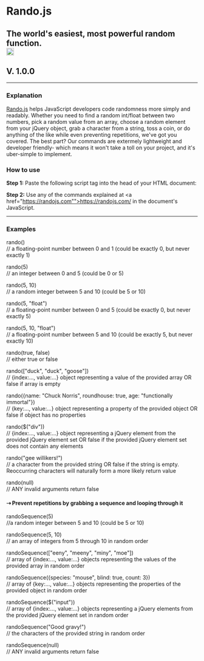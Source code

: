 # Rando.js  
The world's easiest, most powerful random function.  
<img src="http://randojs.com/images/smallsize.png" height="20"/>  
---  
## V. 1.0.0  
---  
### Explanation  
<a href="https://randojs.com">Rando.js</a> helps JavaScript developers code randomness more simply and readably. Whether you need to find a random int/float between two numbers, pick a random value from an array, choose a random element from your jQuery object, grab a character from a string, toss a coin, or do anything of the like while even preventing repetitions, we've got you covered. The best part? Our commands are extermely lightweight and developer friendly- which means it won't take a toll on your project, and it's uber-simple to implement.  
  
### How to use  
**Step 1:** Paste the following script tag into the head of your HTML document:  
<script src="https://randoj
s.com/1.0.0.js"></script>  
  
**Step 2:** Use any of the commands explained at <a href="https://randojs.com"">https://randojs.com/</a> in the document's JavaScript.  
  
---  
  
### Examples  
  
rando()  
// a floating-point number between 0 and 1 (could be exactly 0, but never exactly 1)  
  
rando(5)  
// an integer between 0 and 5 (could be 0 or 5)  
  
rando(5, 10)  
// a random integer between 5 and 10 (could be 5 or 10)  
  
rando(5, "float")  
// a floating-point number between 0 and 5 (could be exactly 0, but never exactly 5)  
  
rando(5, 10, "float")  
// a floating-point number between 5 and 10 (could be exactly 5, but never exactly 10)  
  
rando(true, false)  
// either true or false  
  
rando(["duck", "duck", "goose"])  
// {index:..., value:...} object representing a value of the provided array OR false if array is empty  
  
rando({name: "Chuck Norris", roundhouse: true, age: "functionally immortal"})  
// {key:..., value:...} object representing a property of the provided object OR false if object has no properties  
  
rando($("div"))  
// {index:..., value:...} object representing a jQuery element from the provided jQuery element set OR false if the provided jQuery element set does not contain any elements  
  
rando("gee willikers!")  
// a character from the provided string OR false if the string is empty. Reoccurring characters will naturally form a more likely return value  
  
rando(null)  
// ANY invalid arguments return false  
  
  
#### &#8674; Prevent repetitions by grabbing a sequence and looping through it  
  
randoSequence(5)  
//a random integer between 5 and 10 (could be 5 or 10)  
  
randoSequence(5, 10)  
// an array of integers from 5 through 10 in random order  
  
randoSequence(["eeny", "meeny", "miny", "moe"])  
// array of {index:..., value:...} objects representing the values of the provided array in random order  
  
randoSequence({species: "mouse", blind: true, count: 3})  
// array of {key:..., value:...} objects representing the properties of the provided object in random order  
  
randoSequence($("input"))  
// array of {index:..., value:...} objects representing a jQuery elements from the provided jQuery element set in random order  
  
randoSequence("Good gravy!")  
// the characters of the provided string in random order  
  
randoSequence(null)  
// ANY invalid arguments return false

